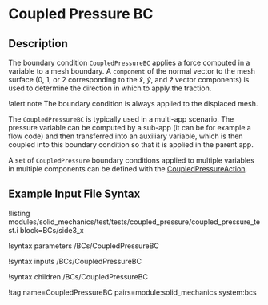 # Coupled Pressure BC

## Description

The boundary condition `CoupledPressureBC` applies a force computed in a variable to a mesh boundary.
A `component` of the normal vector to the mesh surface (0, 1, or 2 corresponding to the $\hat{x}$, $\hat{y}$, and $\hat{z}$ vector components) is used to determine the direction in which to apply the traction.

!alert note
The boundary condition is always applied to the displaced mesh.

The `CoupledPressureBC` is typically used in a multi-app scenario.
The pressure variable can be computed by a sub-app (it can be for example a flow code) and then transferred into an auxiliary variable, which is then coupled into this boundary condition so that it is applied in the parent app.

A set of `CoupledPressure` boundary conditions applied to multiple variables in multiple components can be defined with the [CoupledPressureAction](/CoupledPressureAction.md).

## Example Input File Syntax

!listing modules/solid_mechanics/test/tests/coupled_pressure/coupled_pressure_test.i block=BCs/side3_x

!syntax parameters /BCs/CoupledPressureBC

!syntax inputs /BCs/CoupledPressureBC

!syntax children /BCs/CoupledPressureBC

!tag name=CoupledPressureBC pairs=module:solid_mechanics system:bcs
